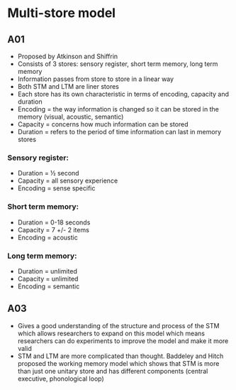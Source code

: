 # Multi-store model

## A01
- Proposed by Atkinson and Shiffrin
- Consists of 3 stores: sensory register, short term memory, long term memory
- Information passes from store to store in a linear way
- Both STM and LTM are liner stores
- Each store has its own characteristic in terms of encoding, capacity and duration
- Encoding = the way information is changed so it can be stored in the memory (visual, acoustic, semantic)
- Capacity = concerns how much information can be stored
- Duration = refers to the period of time information can last in memory stores

### Sensory register:
- Duration = ½ second
- Capacity = all sensory experience
- Encoding = sense specific

### Short term memory:
- Duration = 0-18 seconds
- Capacity = 7 +/- 2 items
- Encoding = acoustic

### Long term memory:
- Duration = unlimited
- Capacity = unlimited
- Encoding = semantic

## A03
- Gives a good understanding of the structure and process of the STM which allows researchers to expand on this model which means researchers can do experiments to improve the model and make it more valid
- STM and LTM are more complicated than thought. Baddeley and Hitch proposed the working memory model which shows that STM is more than just one unitary store and has different components (central executive, phonological loop)

